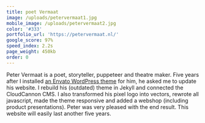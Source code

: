 ```yaml
---
title: poet Vermaat
image: /uploads/petervermaat1.jpg
mobile_image: /uploads/petervermaat2.jpg
color: '#333'
portfolio_url: 'https://petervermaat.nl/'
google_score: 97%
speed_index: 2.2s
page_weight: 450kb
order: 0
---
```


Peter Vermaat is a poet, storyteller, puppeteer and theatre maker. Five years after I installed [an Envato WordPress theme](/uploads/rockwell.jpg) for him, he asked me to update his website. I rebuild his (outdated) theme in Jekyll and connected the CloudCannon CMS. I also transformed his pixel logo into vectors, rewrote all javascript, made the theme responsive and added a webshop (including product presentations). Peter was very pleased with the end result. This website will easily last another five years.